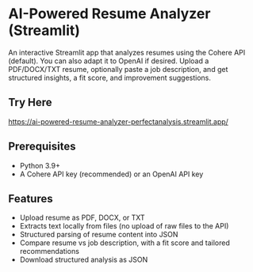 # AI-Powered Resume Analyzer (Streamlit)

An interactive Streamlit app that analyzes resumes using the Cohere API (default). You can also adapt it to OpenAI if desired. Upload a PDF/DOCX/TXT resume, optionally paste a job description, and get structured insights, a fit score, and improvement suggestions.

## Try Here

https://ai-powered-resume-analyzer-perfectanalysis.streamlit.app/

## Prerequisites
- Python 3.9+
- A Cohere API key (recommended) or an OpenAI API key

## Features
- Upload resume as PDF, DOCX, or TXT
- Extracts text locally from files (no upload of raw files to the API)
- Structured parsing of resume content into JSON
- Compare resume vs job description, with a fit score and tailored recommendations
- Download structured analysis as JSON

